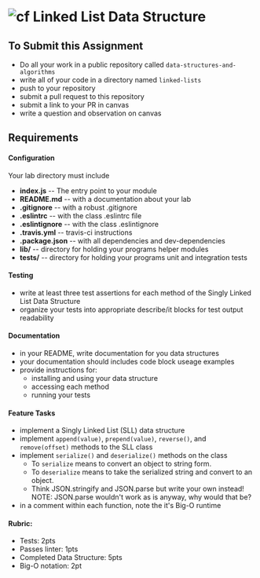 ![cf](http://i.imgur.com/7v5ASc8.png) Linked List Data Structure
====

## To Submit this Assignment
  * Do all your work in a public repository called `data-structures-and-algorithms`
  * write all of your code in a directory named `linked-lists`
  * push to your repository
  * submit a pull request to this repository
  * submit a link to your PR in canvas
  * write a question and observation on canvas

## Requirements  
#### Configuration  
  <!-- list of files, configurations, tools, etc that are required -->
  Your lab directory must include  
  * **index.js** -- The entry point to your module
  * **README.md** -- with a documentation about your lab
  * **.gitignore** -- with a robust .gitignore
  * **.eslintrc** -- with the class .eslintrc file
  * **.eslintignore** -- with the class .eslintignore
  * **.travis.yml** -- travis-ci instructions
  * **.package.json** -- with all dependencies and dev-dependencies
  * **lib/** -- directory for holding your programs helper modules
  * **__tests__/** -- directory for holding your programs unit and integration tests

#### Testing  
  * write at least three test assertions for each method of the Singly Linked List Data Structure
  * organize your tests into appropriate describe/it blocks for test output readability

####  Documentation  
  * in your README, write documentation for you data structures
  * your documentation should includes code block useage examples
  * provide instructions for:
    * installing and using your data structure
    * accessing each method
    * running your tests

#### Feature Tasks  
* implement a Singly Linked List (SLL) data structure
* implement `append(value)`, `prepend(value)`, `reverse()`, and `remove(offset)` methods to the SLL class
* implement `serialize()` and `deserialize()` methods on the class
	* To `serialize` means to convert an object to string form.
	* To `deserialize` means to take the serialized string and convert to an object.
	* Think JSON.stringify and JSON.parse but write your own instead! NOTE: JSON.parse wouldn't work as is anyway, why would that be?
* in a comment within each function, note the it's Big-O runtime

#### Rubric:
  * Tests: 2pts
  * Passes linter: 1pts
  * Completed Data Structure: 5pts
  * Big-O notation: 2pt
